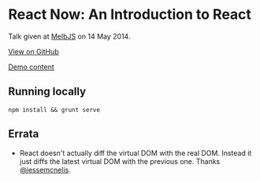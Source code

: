 React Now: An Introduction to React
===================================

Talk given at [MelbJS](http://melbjs.com/) on 14 May 2014.

[View on GitHub](http://rianmcguire.github.io/react-talk/)

[Demo content](http://github.com/rianmcguire/react-talk-demos/)

Running locally
---------------

    npm install && grunt serve


Errata
------

* React doesn't actually diff the virtual DOM with the real DOM. Instead it just diffs the latest virtual DOM with the previous one. Thanks <a href="http://twitter.com/jessemcnelis">@jessemcnelis</a>.
